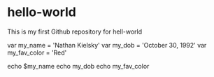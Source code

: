 # hello-world
This is my first Github repository for hell-world

var my_name = 'Nathan Kielsky'
var my_dob = 'October 30, 1992'
var my_fav_color = 'Red'

echo $my_name
echo my_dob
echo my_fav_color
